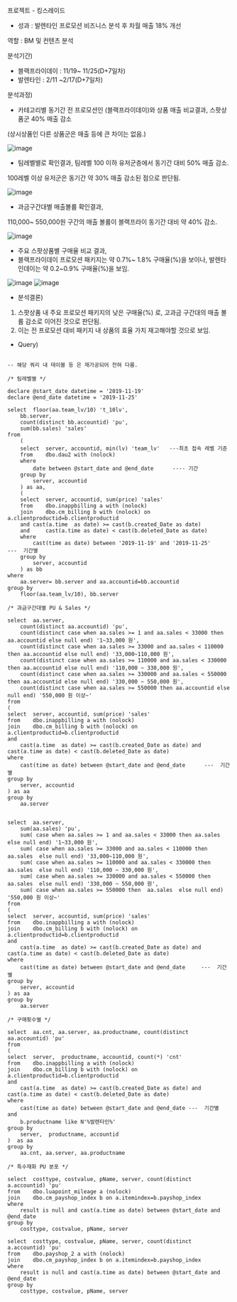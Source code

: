프로젝트 - 킹스레이드
-	성과 : 발렌타인 프로모션 비즈니스 분석 후 차월 매출 18% 개선

역할 : BM 및 컨텐츠 분석

분석기간)
- 블랙프라이데이 : 11/19~ 11/25(D+7일차)
- 발렌타인 : 2/11 ~2/17(D+7일차)

분석과정)

-	카테고리별 동기간 전 프로모션인 (블랙프라이데이)와 상품 매출 비교결과, 스팟상품군 40% 매출 감소

(상시상품인 다른 상품군은 매출 등에 큰 차이는 없음.)

![image](https://user-images.githubusercontent.com/97493166/148948253-1d9c7b5f-355d-4a2c-b155-5429ada41a0b.png)


-	팀레벨별로 확인결과, 팀레벨 100 이하 유저군층에서 동기간 대비 50% 매출 감소. 

100레벨 이상 유저군은 동기간 약 30% 매출 감소된 점으로 판단됨.

![image](https://user-images.githubusercontent.com/97493166/148948269-a9e5e12b-863c-4e65-a2a4-097dbaf34906.png)


-	과금구간대별 매출볼륨 확인결과, 

110,000~ 550,000원 구간의 매출 볼륨이 블랙프라이 동기간 대비 약 40% 감소.
 
![image](https://user-images.githubusercontent.com/97493166/148948295-fb6a3ef3-3a9c-4e96-a6a0-8eae901cc277.png)


-	주요 스팟상품별 구매율 비교 결과, 
-	블랙프라이데이 프로모션 패키지는 약 0.7%~ 1.8% 구매율(%)을 보이나, 발렌타인데이는 약 0.2~0.9% 구매율(%)을 보임.

![image](https://user-images.githubusercontent.com/97493166/148948363-8fe68729-e193-423e-a25b-5f0c8694eb65.png)
![image](https://user-images.githubusercontent.com/97493166/148948371-fdcb2168-a195-4077-a86b-e3c201cac610.png)



-	분석결론) 
1.	스팟상품 내 주요 프로모션 패키지의 낮은 구매율(%) 로, 고과금 구간대의 매출 볼륨 감소로 이어진 것으로 판단됨. 
2.	이는 전 프로모션 대비 패키지 내 상품의 효율 가치 재고해야할 것으로 보임.

-	Query)

```

-- 해당 쿼리 내 테이블 등 은 재가공되어 전혀 다름.

/* 팀레벨별 */

declare @start_date datetime = '2019-11-19'
declare @end_date datetime = '2019-11-25'

select	floor(aa.team_lv/10) 't_10lv',   
	bb.server, 
	count(distinct bb.accountid) 'pu', 
	sum(bb.sales) 'sales'
from		
	(
	select	server, accountid, min(lv) 'team_lv'   ---최초 접속 레벨 기준
	from	dbo.dau2 with (nolock)
	where
		date between @start_date and @end_date      ---- 기간
	group by
		server, accountid
	) as aa,
	(
	select	server, accountid, sum(price) 'sales' 
	from	dbo.inappbilling a with (nolock)
	join	dbo.cm_billing b with (nolock) on a.clientproductid=b.clientproductid 
	and	cast(a.time  as date) >= cast(b.created_Date as date) 
	and 	cast(a.time as date) < cast(b.deleted_Date as date) 
	where
		cast(time as date) between '2019-11-19' and '2019-11-25'      ---  기간별
	group by 
		server, accountid
	) as bb
where
	aa.server= bb.server and aa.accountid=bb.accountid
group by
	floor(aa.team_lv/10), bb.server

/* 과금구간대별 PU & Sales */

select	aa.server, 
	count(distinct aa.accountid) 'pu', 
	count(distinct case when aa.sales >= 1 and aa.sales < 33000 then aa.accountid else null end) '1~33,000 원',
	count(distinct case when aa.sales >= 33000 and aa.sales < 110000 then aa.accountid else null end) '33,000~110,000 원',
	count(distinct case when aa.sales >= 110000 and aa.sales < 330000 then aa.accountid else null end) '110,000 ~ 330,000 원',
	count(distinct case when aa.sales >= 330000 and aa.sales < 550000 then aa.accountid else null end) '330,000 ~ 550,000 원',
	count(distinct case when aa.sales >= 550000 then aa.accountid else null end) '550,000 원 이상~'
from		
(
select	server, accountid, sum(price) 'sales' 
from	dbo.inappbilling a with (nolock)
join	dbo.cm_billing b with (nolock) on a.clientproductid=b.clientproductid 
and 
	cast(a.time  as date) >= cast(b.created_Date as date) and cast(a.time as date) < cast(b.deleted_Date as date) 
where
	cast(time as date) between @start_date and @end_date      ---  기간별
group by 
	server, accountid
) as aa 
group by
	aa.server


select	aa.server, 
	sum(aa.sales) 'pu', 
	sum( case when aa.sales >= 1 and aa.sales < 33000 then aa.sales else null end) '1~33,000 원',
	sum( case when aa.sales >= 33000 and aa.sales < 110000 then  aa.sales  else null end) '33,000~110,000 원',
	sum( case when aa.sales >= 110000 and aa.sales < 330000 then  aa.sales  else null end) '110,000 ~ 330,000 원',
	sum( case when aa.sales >= 330000 and aa.sales < 550000 then  aa.sales  else null end) '330,000 ~ 550,000 원',
	sum( case when aa.sales >= 550000 then  aa.sales  else null end) '550,000 원 이상~'
from		
(
select	server, accountid, sum(price) 'sales' 
from	dbo.inappbilling a with (nolock)
join	dbo.cm_billing b with (nolock) on a.clientproductid=b.clientproductid 
and 
	cast(a.time  as date) >= cast(b.created_Date as date) and cast(a.time as date) < cast(b.deleted_Date as date) 
where
	cast(time as date) between @start_date and @end_date     ---  기간별
group by 
	server, accountid
) as aa 
group by
	aa.server

/* 구매횟수별 */

select	aa.cnt, aa.server, aa.productname, count(distinct aa.accountid) 'pu'
from		
(
select	server,  productname, accountid, count(*) 'cnt' 
from	dbo.inappbilling a with (nolock)
join	dbo.cm_billing b with (nolock) on a.clientproductid=b.clientproductid 
and 
	cast(a.time  as date) >= cast(b.created_Date as date) and cast(a.time as date) < cast(b.deleted_Date as date) 
where
	cast(time as date) between @start_date and @end_date ---  기간별
and
	b.productname like N'%발렌타인%'
group by 
	server,  productname, accountid
)  as aa
group by
	aa.cnt, aa.server, aa.productname

/* 특수재화 PU 분포 */

select	costtype, costvalue, pName, server, count(distinct a.accountid) 'pu' 
from	dbo.luapoint_mileage a (nolock)
join	dbo.cm_payshop_index b on a.itemindex=b.payshop_index
where
	result is null and cast(a.time as date) between @start_date and @end_date
group by
	costtype, costvalue, pName, server

select	costtype, costvalue, pName, server, count(distinct a.accountid) 'pu' 
from	dbo.payshop_2 a with (nolock)
join	dbo.cm_payshop_index b on a.itemindex=b.payshop_index
where
	result is null and cast(a.time as date) between @start_date and @end_date
group by
	costtype, costvalue, pName, server
